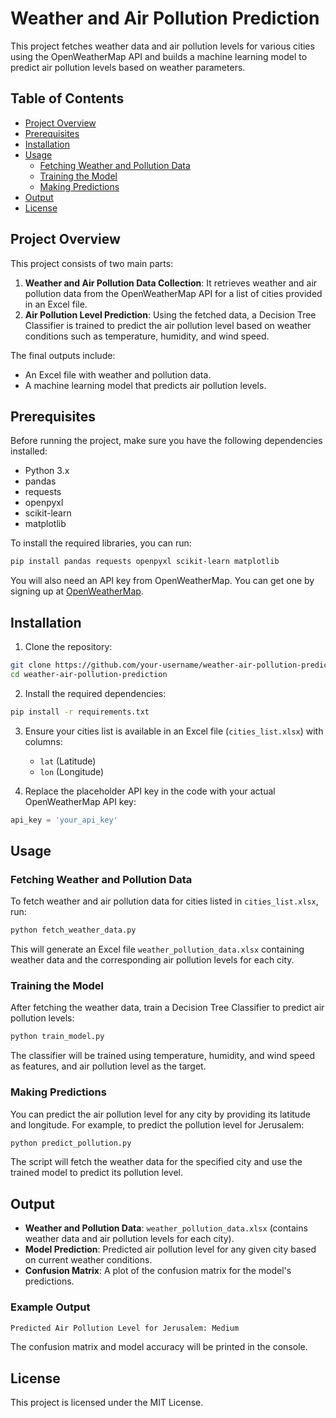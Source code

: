 
# Weather and Air Pollution Prediction

This project fetches weather data and air pollution levels for various cities using the OpenWeatherMap API and builds a machine learning model to predict air pollution levels based on weather parameters.

## Table of Contents
- [Project Overview](#project-overview)
- [Prerequisites](#prerequisites)
- [Installation](#installation)
- [Usage](#usage)
  - [Fetching Weather and Pollution Data](#fetching-weather-and-pollution-data)
  - [Training the Model](#training-the-model)
  - [Making Predictions](#making-predictions)
- [Output](#output)
- [License](#license)

## Project Overview

This project consists of two main parts:
1. **Weather and Air Pollution Data Collection**: It retrieves weather and air pollution data from the OpenWeatherMap API for a list of cities provided in an Excel file.
2. **Air Pollution Level Prediction**: Using the fetched data, a Decision Tree Classifier is trained to predict the air pollution level based on weather conditions such as temperature, humidity, and wind speed.

The final outputs include:
- An Excel file with weather and pollution data.
- A machine learning model that predicts air pollution levels.

## Prerequisites

Before running the project, make sure you have the following dependencies installed:
- Python 3.x
- pandas
- requests
- openpyxl
- scikit-learn
- matplotlib

To install the required libraries, you can run:

```bash
pip install pandas requests openpyxl scikit-learn matplotlib
```

You will also need an API key from OpenWeatherMap. You can get one by signing up at [OpenWeatherMap](https://openweathermap.org/api).

## Installation

1. Clone the repository:

```bash
git clone https://github.com/your-username/weather-air-pollution-prediction.git
cd weather-air-pollution-prediction
```

2. Install the required dependencies:

```bash
pip install -r requirements.txt
```

3. Ensure your cities list is available in an Excel file (`cities_list.xlsx`) with columns:
   - `lat` (Latitude)
   - `lon` (Longitude)

4. Replace the placeholder API key in the code with your actual OpenWeatherMap API key:

```python
api_key = 'your_api_key'
```

## Usage

### Fetching Weather and Pollution Data

To fetch weather and air pollution data for cities listed in `cities_list.xlsx`, run:

```bash
python fetch_weather_data.py
```

This will generate an Excel file `weather_pollution_data.xlsx` containing weather data and the corresponding air pollution levels for each city.

### Training the Model

After fetching the weather data, train a Decision Tree Classifier to predict air pollution levels:

```bash
python train_model.py
```

The classifier will be trained using temperature, humidity, and wind speed as features, and air pollution level as the target.

### Making Predictions

You can predict the air pollution level for any city by providing its latitude and longitude. For example, to predict the pollution level for Jerusalem:

```bash
python predict_pollution.py
```

The script will fetch the weather data for the specified city and use the trained model to predict its pollution level.

## Output

- **Weather and Pollution Data**: `weather_pollution_data.xlsx` (contains weather data and air pollution levels for each city).
- **Model Prediction**: Predicted air pollution level for any given city based on current weather conditions.
- **Confusion Matrix**: A plot of the confusion matrix for the model's predictions.

### Example Output
```bash
Predicted Air Pollution Level for Jerusalem: Medium
```

The confusion matrix and model accuracy will be printed in the console.

## License

This project is licensed under the MIT License.
